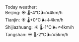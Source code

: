 Today weather:  
Beijing: ☀️   🌡️-4°C 🌬️↘4km/h  
Tianjin: ☀️   🌡️+0°C 🌬️↓4km/h  
Shijiazhuang: ☀️   🌡️-1°C 🌬️↗4km/h  
Tangshan: ☀️   🌡️-2°C 🌬️↘5km/h  
